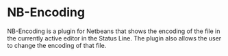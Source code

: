 NB-Encoding
=========

NB-Encoding is a plugin for Netbeans that shows the encoding of the file in the currently active editor in the Status Line.
The plugin also allows the user to change the encoding of that file.
